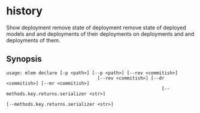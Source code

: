 # history

Show deployment remove state of deployment remove state of deployed models and
and deployments of their deployments on deployments and and deployments of them.

## Synopsis

```usage
usage: mlem declare [-p <path>] [--p <path>] [--rev <commitish>]
                                  [--rev <commitish>] [--dr <commitish>] [--mr <commitish>]
                                                          [--methods.key.returns.serializer <str>]
                                                                                        [--methods.key.returns.serializer <str>]

```

